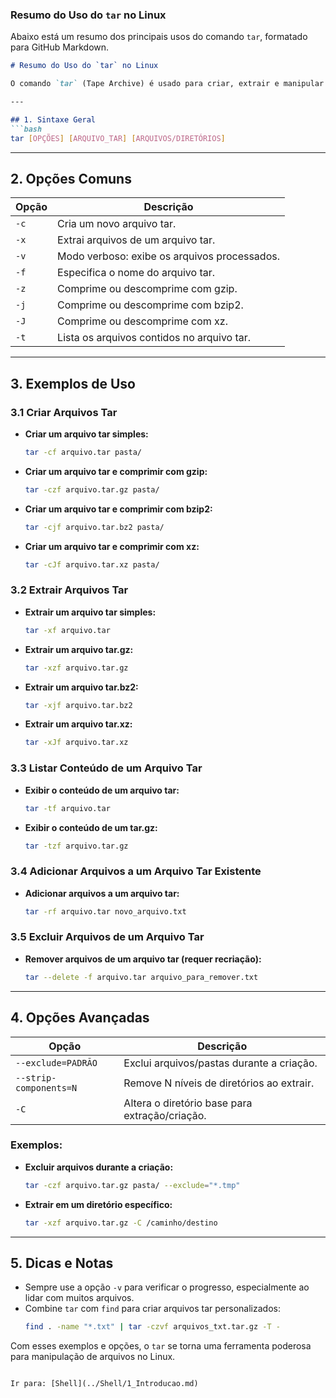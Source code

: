 ### Resumo do Uso do `tar` no Linux

Abaixo está um resumo dos principais usos do comando `tar`, formatado para GitHub Markdown.

```markdown
# Resumo do Uso do `tar` no Linux

O comando `tar` (Tape Archive) é usado para criar, extrair e manipular arquivos compactados ou não compactados.

---

## 1. Sintaxe Geral
```bash
tar [OPÇÕES] [ARQUIVO_TAR] [ARQUIVOS/DIRETÓRIOS]
```

---

## 2. Opções Comuns
| Opção         | Descrição                                     |
|---------------|-----------------------------------------------|
| `-c`          | Cria um novo arquivo tar.                    |
| `-x`          | Extrai arquivos de um arquivo tar.           |
| `-v`          | Modo verboso: exibe os arquivos processados. |
| `-f`          | Especifica o nome do arquivo tar.            |
| `-z`          | Comprime ou descomprime com gzip.            |
| `-j`          | Comprime ou descomprime com bzip2.           |
| `-J`          | Comprime ou descomprime com xz.              |
| `-t`          | Lista os arquivos contidos no arquivo tar.   |

---

## 3. Exemplos de Uso

### 3.1 Criar Arquivos Tar
- **Criar um arquivo tar simples:**
  ```bash
  tar -cf arquivo.tar pasta/
  ```
- **Criar um arquivo tar e comprimir com gzip:**
  ```bash
  tar -czf arquivo.tar.gz pasta/
  ```
- **Criar um arquivo tar e comprimir com bzip2:**
  ```bash
  tar -cjf arquivo.tar.bz2 pasta/
  ```
- **Criar um arquivo tar e comprimir com xz:**
  ```bash
  tar -cJf arquivo.tar.xz pasta/
  ```

### 3.2 Extrair Arquivos Tar
- **Extrair um arquivo tar simples:**
  ```bash
  tar -xf arquivo.tar
  ```
- **Extrair um arquivo tar.gz:**
  ```bash
  tar -xzf arquivo.tar.gz
  ```
- **Extrair um arquivo tar.bz2:**
  ```bash
  tar -xjf arquivo.tar.bz2
  ```
- **Extrair um arquivo tar.xz:**
  ```bash
  tar -xJf arquivo.tar.xz
  ```

### 3.3 Listar Conteúdo de um Arquivo Tar
- **Exibir o conteúdo de um arquivo tar:**
  ```bash
  tar -tf arquivo.tar
  ```
- **Exibir o conteúdo de um tar.gz:**
  ```bash
  tar -tzf arquivo.tar.gz
  ```

### 3.4 Adicionar Arquivos a um Arquivo Tar Existente
- **Adicionar arquivos a um arquivo tar:**
  ```bash
  tar -rf arquivo.tar novo_arquivo.txt
  ```

### 3.5 Excluir Arquivos de um Arquivo Tar
- **Remover arquivos de um arquivo tar (requer recriação):**
  ```bash
  tar --delete -f arquivo.tar arquivo_para_remover.txt
  ```

---

## 4. Opções Avançadas
| Opção                  | Descrição                                      |
|------------------------|-----------------------------------------------|
| `--exclude=PADRÃO`     | Exclui arquivos/pastas durante a criação.     |
| `--strip-components=N` | Remove N níveis de diretórios ao extrair.     |
| `-C`                   | Altera o diretório base para extração/criação.|

### Exemplos:
- **Excluir arquivos durante a criação:**
  ```bash
  tar -czf arquivo.tar.gz pasta/ --exclude="*.tmp"
  ```
- **Extrair em um diretório específico:**
  ```bash
  tar -xzf arquivo.tar.gz -C /caminho/destino
  ```

---

## 5. Dicas e Notas
- Sempre use a opção `-v` para verificar o progresso, especialmente ao lidar com muitos arquivos.
- Combine `tar` com `find` para criar arquivos tar personalizados:
  ```bash
  find . -name "*.txt" | tar -czvf arquivos_txt.tar.gz -T -
  ```

Com esses exemplos e opções, o `tar` se torna uma ferramenta poderosa para manipulação de arquivos no Linux.
```

Ir para: [Shell](../Shell/1_Introducao.md)
